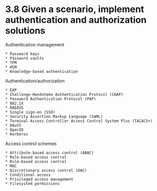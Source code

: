 # 3.8 Given a scenario, implement authentication and authorization solutions

Authentication management

    * Password keys
    * Password vaults
    * TPM
    * HSM
    * Knowledge-based authentication

Authentication/authorization

    * EAP
    * Challenge-Handshake Authentication Protocol (CHAP)
    * Password Authentication Protocol (PAP)
    * 802.1X
    * RADIUS
    * Single sign-on (SSO)
    * Security Assertion Markup Language (SAML)
    * Terminal Access Controller Access Control System Plus (TACACS+)
    * OAuth
    * OpenID
    * Kerberos

Access control schemes

    * Attribute-based access control (ABAC)
    * Role-based access control
    * Rule-based access control
    * MAC
    * Discretionary access control (DAC)
    * Conditional access
    * Privileged access management
    * Filesystem permissions